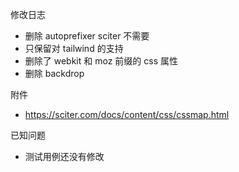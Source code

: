 修改日志

- 删除 autoprefixer sciter 不需要
- 只保留对 tailwind 的支持
- 删除了 webkit 和 moz 前缀的 css 属性
- 删除 backdrop

附件

- https://sciter.com/docs/content/css/cssmap.html

已知问题

- 测试用例还没有修改
